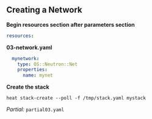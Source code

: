 ## Creating a Network

**Begin resources section after parameters section**

```yaml
resources:
```

**03-network.yaml**
```yaml
  mynetwork:
    type: OS::Neutron::Net
    properties:
      name: mynet
```

**Create the stack**
```
heat stack-create --poll -f /tmp/stack.yaml mystack
```

_Partial:_ `partial03.yaml`

<!--
Now we'll create a resources section and add our first resource: a Neutron
network. The server we will create later will be on this network. The
'resources:' keyword beginning the resources section is at the same indentation
level as the 'parameters:' keyword for the parameters section we created in the
previous step (no indentation). Resource definitions, such as the one for
mynetwork come after the 'resources:' keyword and should be indented with two
spaces.
-->

